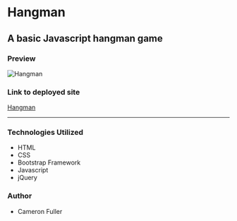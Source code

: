 # Hangman

## A basic Javascript hangman game

### Preview
![Hangman](https;//raw.github.com/Cam-F/Hangman-Game/master/assets/images/demo.gif)

### Link to deployed site
[Hangman](https://cam-f.github.io/Hangman-Game/)

---

### Technologies Utilized

* HTML
* CSS
* Bootstrap Framework
* Javascript
* jQuery

### Author
* Cameron Fuller